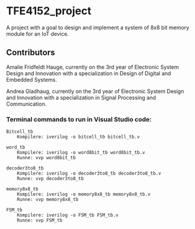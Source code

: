 # TFE4152_project
A project with a goal to design and implement a system of 8x8 bit memory module for an IoT device.

## Contributors
Amalie Fridfeldt Hauge, currently on the 3rd year of Electronic System Design and Innovation with a specialization in Design of Digital and Embedded Systems.

Andrea Gladhaug, currently on the 3rd year of Electronic System Design and Innovation with a specialization in Signal Processing and Communication.

### Terminal commands to run in Visual Studio code:

    Bitcell_tb
        Kompilere: iverilog -o bitcell_tb bitcell_tb.v

    word_tb
        Kompilere: iverilog -o word8bit_tb word8bit_tb.v 
        Runne: vvp word8bit_tb

    decoder3to8_tb    
        Kompilere: iverilog -o decoder3to8_tb decoder3to8_tb.v 
        Runne: vvp decoder3to8_tb

    memory8x8_tb
        Kompilere: iverilog -o memory8x8_tb memory8x8_tb.v 
        Runne: vvp memory8x8_tb

    FSM_tb
        Kompilere: iverilog -o FSM_tb FSM_tb.v 
        Runne: vvp FSM_tb